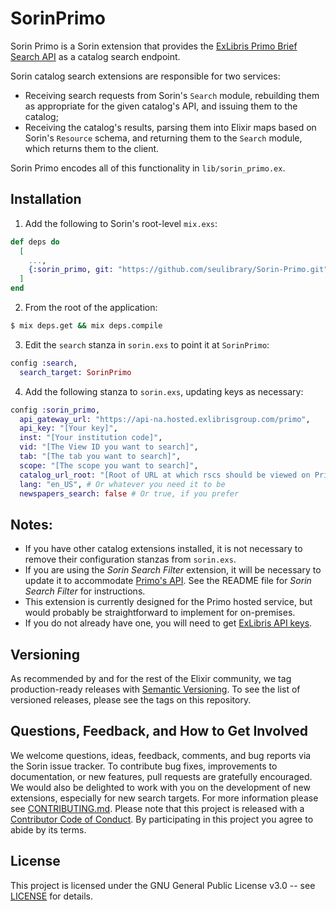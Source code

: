# SorinPrimo

Sorin Primo is a Sorin extension that provides the [ExLibris Primo Brief Search API](https://developers.exlibrisgroup.com/primo/apis/docs/primoSearch/R0VUIC9wcmltby92MS9zZWFyY2g=/) as a catalog search endpoint.

Sorin catalog search extensions are responsible for two services:

* Receiving search requests from Sorin's `Search` module, rebuilding them as appropriate for the given catalog's API, and issuing them to the catalog;
* Receiving the catalog's results, parsing them into Elixir maps based on Sorin's `Resource` schema, and returning them to the `Search` module, which returns them to the client.

Sorin Primo encodes all of this functionality in `lib/sorin_primo.ex`.

## Installation

1. Add the following to Sorin's root-level `mix.exs`:

```elixir
def deps do
  [
    ...,
    {:sorin_primo, git: "https://github.com/seulibrary/Sorin-Primo.git"},
  ]
end
```

2. From the root of the application:

```sh
$ mix deps.get && mix deps.compile
```

3. Edit the `search` stanza in `sorin.exs` to point it at `SorinPrimo`:

```elixir
config :search,
  search_target: SorinPrimo
```

4. Add the following stanza to `sorin.exs`, updating keys as necessary:

```elixir
config :sorin_primo,
  api_gateway_url: "https://api-na.hosted.exlibrisgroup.com/primo",
  api_key: "[Your key]",
  inst: "[Your institution code]",
  vid: "[The View ID you want to search]",
  tab: "[The tab you want to search]",
  scope: "[The scope you want to search]",
  catalog_url_root: "[Root of URL at which rscs should be viewed on Primo]",
  lang: "en_US", # Or whatever you need it to be
  newspapers_search: false # Or true, if you prefer
```

## Notes:

* If you have other catalog extensions installed, it is not necessary to remove their configuration stanzas from `sorin.exs`.
* If you are using the _Sorin Search Filter_ extension, it will be necessary to update it to accommodate [Primo's API](https://developers.exlibrisgroup.com/primo/apis/docs/primoSearch/R0VUIC9wcmltby92MS9zZWFyY2g=/). See the README file for _Sorin Search Filter_ for instructions.
* This extension is currently designed for the Primo hosted service, but would probably be straightforward to implement for on-premises.
* If you do not already have one, you will need to get [ExLibris API keys](https://developers.exlibrisgroup.com/primo/apis/).

## Versioning

As recommended by and for the rest of the Elixir community, we tag production-ready releases with [Semantic Versioning](http://semver.org/). To see the list of versioned releases, please see the tags on this repository.

## Questions, Feedback, and How to Get Involved

We welcome questions, ideas, feedback, comments, and bug reports via the Sorin issue tracker. To contribute bug fixes, improvements to documentation, or new features, pull requests are gratefully encouraged. We would also be delighted to work with you on the development of new extensions, especially for new search targets. For more information please see [CONTRIBUTING.md](CONTRIBUTING.md). Please note that this project is released with a [Contributor Code of Conduct](code-of-conduct.md). By participating in this project you agree to abide by its terms.

## License

This project is licensed under the GNU General Public License v3.0 -- see [LICENSE](LICENSE) for details.
